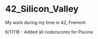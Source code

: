 # 42_Silicon_Valley
My work during my time in 42, Fremont

6/17/18 - Added all code/scores for Piscine
